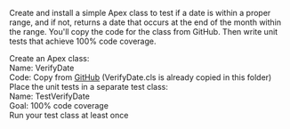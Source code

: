 Create and install a simple Apex class to test if a date is within a proper range, and if not, returns a date that occurs at the end of the month within the range. You'll copy the code for the class from GitHub. Then write unit tests that achieve 100% code coverage.  

Create an Apex class:  
Name: VerifyDate  
Code: Copy from [GitHub](https://github.com/developerforce/trailhead-code-samples/blob/master/VerifyDate.cls) (VerifyDate.cls is already copied in this folder)
Place the unit tests in a separate test class:  
Name: TestVerifyDate  
Goal: 100% code coverage  
Run your test class at least once  